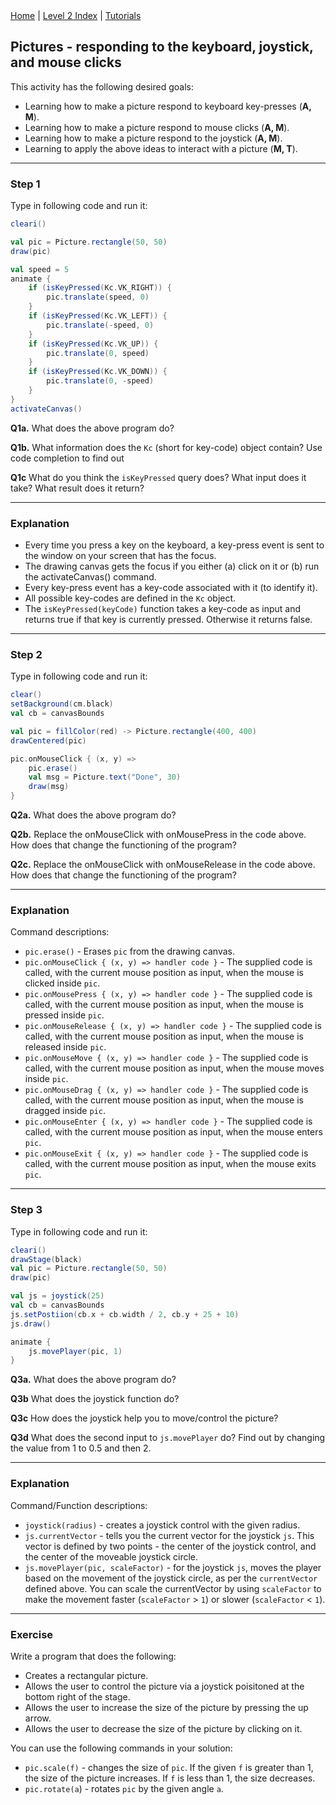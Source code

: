 <div class="nav">
  <a href="../../index.html">Home</a> | <a href="index.html">Level 2 Index</a> | <a href="../../tutorials-index.html">Tutorials</a>
</div>

## Pictures - responding to the keyboard, joystick, and mouse clicks

This activity has the following desired goals:
* Learning how to make a picture respond to keyboard key-presses (**A, M**).
* Learning how to make a picture respond to mouse clicks (**A, M**).
* Learning how to make a picture respond to the joystick (**A, M**).
* Learning to apply the above ideas to interact with a picture (**M, T**).

---


### Step 1
Type in following code and run it:

```scala
cleari()

val pic = Picture.rectangle(50, 50)
draw(pic)

val speed = 5
animate {
    if (isKeyPressed(Kc.VK_RIGHT)) {
        pic.translate(speed, 0)
    }
    if (isKeyPressed(Kc.VK_LEFT)) {
        pic.translate(-speed, 0)
    }
    if (isKeyPressed(Kc.VK_UP)) {
        pic.translate(0, speed)
    }
    if (isKeyPressed(Kc.VK_DOWN)) {
        pic.translate(0, -speed)
    }
}
activateCanvas()
```

**Q1a.** What does the above program do?

**Q1b.** What information does the `Kc` (short for key-code) object contain? Use code completion to find out

**Q1c** What do you think the `isKeyPressed` query does? What input does it take? What result does it return?

---

### Explanation

* Every time you press a key on the keyboard, a key-press event is sent to the window on your screen that has the focus.
* The drawing canvas gets the focus if you either (a) click on it or (b) run the activateCanvas() command.
* Every key-press event has a key-code associated with it (to identify it).
* All possible key-codes are defined in the `Kc` object.
* The `isKeyPressed(keyCode)` function takes a key-code as input and returns true if that key is currently pressed. Otherwise it returns false. 

---

### Step 2

Type in following code and run it:

```scala
clear()
setBackground(cm.black)
val cb = canvasBounds

val pic = fillColor(red) -> Picture.rectangle(400, 400)
drawCentered(pic)

pic.onMouseClick { (x, y) =>
    pic.erase()
    val msg = Picture.text("Done", 30)
    draw(msg)
}
```

**Q2a.** What does the above program do?

**Q2b.** Replace the onMouseClick with onMousePress in the code above. How does that change the functioning of the program?

**Q2c.** Replace the onMouseClick with onMouseRelease in the code above. How does that change the functioning of the program?

---

### Explanation

Command descriptions:

* `pic.erase()` - Erases `pic` from the drawing canvas.
* `pic.onMouseClick { (x, y) => handler code }` - The supplied code is called, with the current mouse position as input, when the mouse is clicked inside `pic`.
* `pic.onMousePress { (x, y) => handler code }` - The supplied code is called, with the current mouse position as input, when the mouse is pressed inside `pic`.
* `pic.onMouseRelease { (x, y) => handler code }` - The supplied code is called, with the current mouse position as input, when the mouse is released inside `pic`.
* `pic.onMouseMove { (x, y) => handler code }` - The supplied code is called, with the current mouse position as input, when the mouse moves inside `pic`.
* `pic.onMouseDrag { (x, y) => handler code }` - The supplied code is called, with the current mouse position as input, when the mouse is dragged inside `pic`.
* `pic.onMouseEnter { (x, y) => handler code }` - The supplied code is called, with the current mouse position as input, when the mouse enters `pic`.
* `pic.onMouseExit { (x, y) => handler code }` - The supplied code is called, with the current mouse position as input, when the mouse exits `pic`.

---

### Step 3

Type in following code and run it:


```scala
cleari()
drawStage(black)
val pic = Picture.rectangle(50, 50)
draw(pic)

val js = joystick(25)
val cb = canvasBounds
js.setPostiion(cb.x + cb.width / 2, cb.y + 25 + 10)
js.draw()

animate {
    js.movePlayer(pic, 1)
}
```

**Q3a.** What does the above program do?

**Q3b** What does the joystick function do?

**Q3c** How does the joystick help you to move/control the picture?

**Q3d** What does the second input to `js.movePlayer` do? Find out by changing the value from 1 to 0.5 and then 2.

---

### Explanation

Command/Function descriptions:

* `joystick(radius)` - creates a joystick control with the given radius.
* `js.currentVector` - tells you the current vector for the joystick `js`. This vector is defined by two points - the center of the joystick control, and the center of the moveable joystick circle.
* `js.movePlayer(pic, scaleFactor)` - for the joystick `js`, moves the player based on the movement of the joystick circle, as per the `currentVector` defined above. You can scale the currentVector by using `scaleFactor` to make the movement faster (`scaleFactor` > `1`) or slower (`scaleFactor` < `1`).

---

### Exercise

Write a program that does the following:
* Creates a rectangular picture.
* Allows the user to control the picture via a joystick poisitoned at the bottom right of the stage.
* Allows the user to increase the size of the picture by pressing the up arrow.
* Allows the user to decrease the size of the picture by clicking on it.

You can use the following commands in your solution:
* `pic.scale(f)` - changes the size of `pic`. If the given `f` is greater than 1, the size of the picture increases. If `f` is less than 1, the size decreases.
* `pic.rotate(a`) - rotates `pic` by the given angle `a`.


